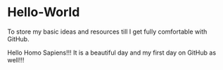 # Hello-World
To store my basic ideas and resources till I get fully comfortable with GitHub.

Hello Homo Sapiens!!!
It is a beautiful day and my first day on GitHub as well!!!
